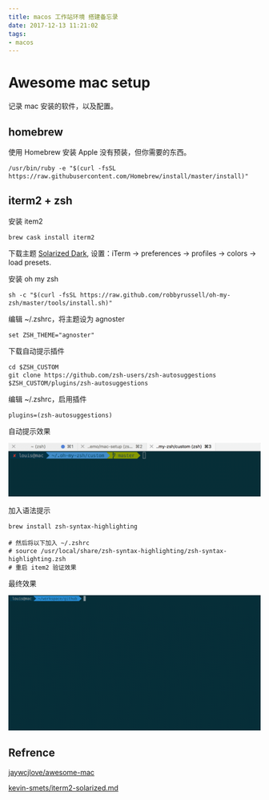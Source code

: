 ```yaml
---
title: macos 工作站环境 搭建备忘录
date: 2017-12-13 11:21:02
tags: 
- macos
---
```



# Awesome mac setup

记录 mac 安装的软件，以及配置。

## homebrew

使用 Homebrew 安装 Apple 没有预装，但你需要的东西。

```
/usr/bin/ruby -e "$(curl -fsSL https://raw.githubusercontent.com/Homebrew/install/master/install)"
```

## iterm2 + zsh

安装 item2

```
brew cask install iterm2
```

下载主题 [Solarized Dark](https://raw.githubusercontent.com/mbadolato/iTerm2-Color-Schemes/master/schemes/Solarized%20Dark%20-%20Patched.itermcolors), 设置：iTerm → preferences → profiles → colors → load presets. 

安装 oh my zsh

```
sh -c "$(curl -fsSL https://raw.github.com/robbyrussell/oh-my-zsh/master/tools/install.sh)"
```

编辑 ~/.zshrc，将主题设为 agnoster

```
set ZSH_THEME="agnoster"
```

下载自动提示插件

```
cd $ZSH_CUSTOM
git clone https://github.com/zsh-users/zsh-autosuggestions $ZSH_CUSTOM/plugins/zsh-autosuggestions
```
编辑 ~/.zshrc，启用插件

```
plugins=(zsh-autosuggestions)
```

自动提示效果

![autosuggestion](workstation-memo/auto_suggestion.gif)

加入语法提示

```
brew install zsh-syntax-highlighting

# 然后将以下加入 ~/.zshrc
# source /usr/local/share/zsh-syntax-highlighting/zsh-syntax-highlighting.zsh
# 重启 item2 验证效果
```

最终效果

![item_and_zsh](workstation-memo/iterm_and_zsh.gif)


## Refrence

[jaywcjlove/awesome-mac](https://github.com/jaywcjlove/awesome-mac)

[kevin-smets/iterm2-solarized.md](https://gist.github.com/kevin-smets/8568070)